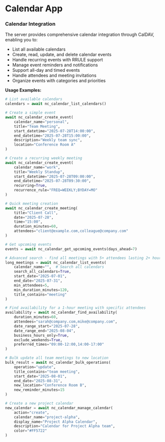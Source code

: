 # Calendar App

### Calendar Integration

The server provides comprehensive calendar integration through CalDAV, enabling you to:

- List all available calendars
- Create, read, update, and delete calendar events  
- Handle recurring events with RRULE support
- Manage event reminders and notifications
- Support all-day and timed events
- Handle attendees and meeting invitations
- Organize events with categories and priorities

**Usage Examples:**

```python
# List available calendars
calendars = await nc_calendar_list_calendars()

# Create a simple event
await nc_calendar_create_event(
    calendar_name="personal",
    title="Team Meeting", 
    start_datetime="2025-07-28T14:00:00",
    end_datetime="2025-07-28T15:00:00",
    description="Weekly team sync",
    location="Conference Room A"
)

# Create a recurring weekly meeting
await nc_calendar_create_event(
    calendar_name="work",
    title="Weekly Standup",
    start_datetime="2025-07-28T09:00:00", 
    end_datetime="2025-07-28T09:30:00",
    recurring=True,
    recurrence_rule="FREQ=WEEKLY;BYDAY=MO"
)

# Quick meeting creation
await nc_calendar_create_meeting(
    title="Client Call",
    date="2025-07-28",
    time="15:00",
    duration_minutes=60,
    attendees="client@example.com,colleague@company.com"
)

# Get upcoming events  
events = await nc_calendar_get_upcoming_events(days_ahead=7)

# Advanced search - find all meetings with 5+ attendees lasting 2+ hours
long_meetings = await nc_calendar_list_events(
    calendar_name="",  # Search all calendars
    search_all_calendars=True,
    start_date="2025-07-01",
    end_date="2025-07-31", 
    min_attendees=5,
    min_duration_minutes=120,
    title_contains="meeting"
)

# Find availability for a 1-hour meeting with specific attendees
availability = await nc_calendar_find_availability(
    duration_minutes=60,
    attendees="sarah@company.com,mike@company.com",
    date_range_start="2025-07-28",
    date_range_end="2025-08-04",
    business_hours_only=True,
    exclude_weekends=True,
    preferred_times="09:00-12:00,14:00-17:00"
)

# Bulk update all team meetings to new location
bulk_result = await nc_calendar_bulk_operations(
    operation="update",
    title_contains="team meeting",
    start_date="2025-08-01", 
    end_date="2025-08-31",
    new_location="Conference Room B",
    new_reminder_minutes=15
)

# Create a new project calendar
new_calendar = await nc_calendar_manage_calendar(
    action="create",
    calendar_name="project-alpha",
    display_name="Project Alpha Calendar",
    description="Calendar for Project Alpha team",
    color="#FF5722"
)
```
